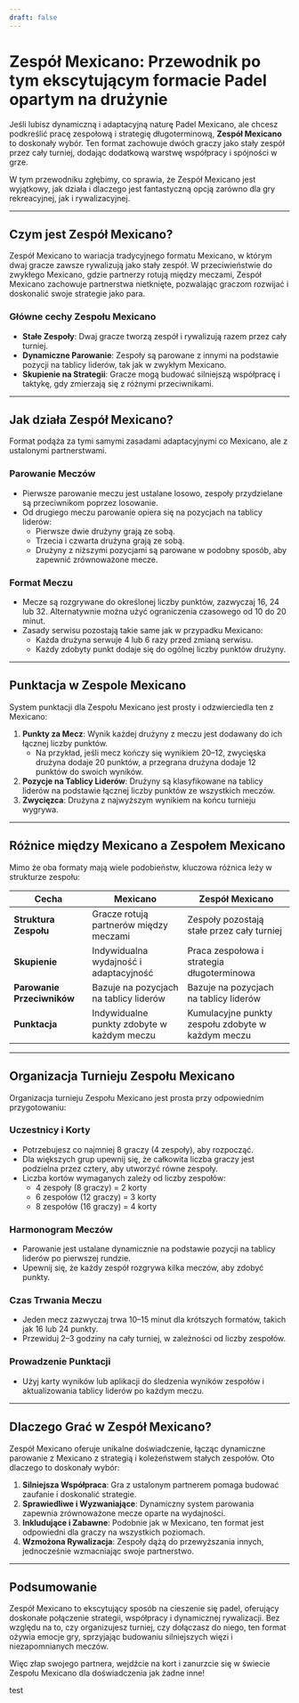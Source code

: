 ```yaml
---
draft: false
---
```

# Zespół Mexicano: Przewodnik po tym ekscytującym formacie Padel opartym na drużynie

Jeśli lubisz dynamiczną i adaptacyjną naturę Padel Mexicano, ale chcesz podkreślić pracę zespołową i strategię długoterminową, **Zespół Mexicano** to doskonały wybór. Ten format zachowuje dwóch graczy jako stały zespół przez cały turniej, dodając dodatkową warstwę współpracy i spójności w grze.

W tym przewodniku zgłębimy, co sprawia, że Zespół Mexicano jest wyjątkowy, jak działa i dlaczego jest fantastyczną opcją zarówno dla gry rekreacyjnej, jak i rywalizacyjnej.

---

## **Czym jest Zespół Mexicano?**

Zespół Mexicano to wariacja tradycyjnego formatu Mexicano, w którym dwaj gracze zawsze rywalizują jako stały zespół. W przeciwieństwie do zwykłego Mexicano, gdzie partnerzy rotują między meczami, Zespół Mexicano zachowuje partnerstwa nietknięte, pozwalając graczom rozwijać i doskonalić swoje strategie jako para.

### **Główne cechy Zespołu Mexicano**
- **Stałe Zespoły**: Dwaj gracze tworzą zespół i rywalizują razem przez cały turniej.
- **Dynamiczne Parowanie**: Zespoły są parowane z innymi na podstawie pozycji na tablicy liderów, tak jak w zwykłym Mexicano.
- **Skupienie na Strategii**: Gracze mogą budować silniejszą współpracę i taktykę, gdy zmierzają się z różnymi przeciwnikami.

---

## **Jak działa Zespół Mexicano?**

Format podąża za tymi samymi zasadami adaptacyjnymi co Mexicano, ale z ustalonymi partnerstwami.

### **Parowanie Meczów**
- Pierwsze parowanie meczu jest ustalane losowo, zespoły przydzielane są przeciwnikom poprzez losowanie.
- Od drugiego meczu parowanie opiera się na pozycjach na tablicy liderów:
  - Pierwsze dwie drużyny grają ze sobą.
  - Trzecia i czwarta drużyna grają ze sobą.
  - Drużyny z niższymi pozycjami są parowane w podobny sposób, aby zapewnić zrównoważone mecze.

### **Format Meczu**
- Mecze są rozgrywane do określonej liczby punktów, zazwyczaj 16, 24 lub 32. Alternatywnie można użyć ograniczenia czasowego od 10 do 20 minut.
- Zasady serwisu pozostają takie same jak w przypadku Mexicano:
  - Każda drużyna serwuje 4 lub 6 razy przed zmianą serwisu.
  - Każdy zdobyty punkt dodaje się do ogólnej liczby punktów drużyny.

---

## **Punktacja w Zespole Mexicano**

System punktacji dla Zespołu Mexicano jest prosty i odzwierciedla ten z Mexicano:

1. **Punkty za Mecz**: Wynik każdej drużyny z meczu jest dodawany do ich łącznej liczby punktów.
   - Na przykład, jeśli mecz kończy się wynikiem 20–12, zwycięska drużyna dodaje 20 punktów, a przegrana drużyna dodaje 12 punktów do swoich wyników.
2. **Pozycje na Tablicy Liderów**: Drużyny są klasyfikowane na tablicy liderów na podstawie łącznej liczby punktów ze wszystkich meczów.
3. **Zwycięzca**: Drużyna z najwyższym wynikiem na końcu turnieju wygrywa.

---

## **Różnice między Mexicano a Zespołem Mexicano**

Mimo że oba formaty mają wiele podobieństw, kluczowa różnica leży w strukturze zespołu:

| **Cecha**              | **Mexicano**                                     | **Zespół Mexicano**                               |
|-------------------------|-------------------------------------------------|---------------------------------------------------|
| **Struktura Zespołu**   | Gracze rotują partnerów między meczami           | Zespoły pozostają stałe przez cały turniej        |
| **Skupienie**           | Indywidualna wydajność i adaptacyjność            | Praca zespołowa i strategia długoterminowa         |
| **Parowanie Przeciwników**| Bazuje na pozycjach na tablicy liderów          | Bazuje na pozycjach na tablicy liderów            |
| **Punktacja**           | Indywidualne punkty zdobyte w każdym meczu       | Kumulacyjne punkty zespołu zdobyte w każdym meczu  |

---

## **Organizacja Turnieju Zespołu Mexicano**

Organizacja turnieju Zespołu Mexicano jest prosta przy odpowiednim przygotowaniu:

### **Uczestnicy i Korty**
- Potrzebujesz co najmniej 8 graczy (4 zespoły), aby rozpocząć.
- Dla większych grup upewnij się, że całkowita liczba graczy jest podzielna przez cztery, aby utworzyć równe zespoły.
- Liczba kortów wymaganych zależy od liczby zespołów:
  - 4 zespoły (8 graczy) = 2 korty
  - 6 zespołów (12 graczy) = 3 korty
  - 8 zespołów (16 graczy) = 4 korty

### **Harmonogram Meczów**
- Parowanie jest ustalane dynamicznie na podstawie pozycji na tablicy liderów po pierwszej rundzie.
- Upewnij się, że każdy zespół rozgrywa kilka meczów, aby zdobyć punkty.

### **Czas Trwania Meczu**
- Jeden mecz zazwyczaj trwa 10–15 minut dla krótszych formatów, takich jak 16 lub 24 punkty.
- Przewiduj 2–3 godziny na cały turniej, w zależności od liczby zespołów.

### **Prowadzenie Punktacji**
- Użyj karty wyników lub aplikacji do śledzenia wyników zespołów i aktualizowania tablicy liderów po każdym meczu.

---

## **Dlaczego Grać w Zespół Mexicano?**

Zespół Mexicano oferuje unikalne doświadczenie, łącząc dynamiczne parowanie z Mexicano z strategią i koleżeństwem stałych zespołów. Oto dlaczego to doskonały wybór:

1. **Silniejsza Współpraca**: Gra z ustalonym partnerem pomaga budować zaufanie i doskonalić strategie.
2. **Sprawiedliwe i Wyzwaniające**: Dynamiczny system parowania zapewnia zrównoważone mecze oparte na wydajności.
3. **Inkludujące i Zabawne**: Podobnie jak w Mexicano, ten format jest odpowiedni dla graczy na wszystkich poziomach.
4. **Wzmożona Rywalizacja**: Zespoły dążą do przewyższania innych, jednocześnie wzmacniając swoje partnerstwo.

---

## **Podsumowanie**

Zespół Mexicano to ekscytujący sposób na cieszenie się padel, oferujący doskonałe połączenie strategii, współpracy i dynamicznej rywalizacji. Bez względu na to, czy organizujesz turniej, czy dołączasz do niego, ten format ożywia emocje gry, sprzyjając budowaniu silniejszych więzi i niezapomnianych meczów.

Więc złap swojego partnera, wejdźcie na kort i zanurzcie się w świecie Zespołu Mexicano dla doświadczenia jak żadne inne!

test